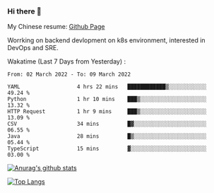 ### Hi there 👋

My Chinese resume: [Github Page](https://spencercjh.github.io/resume/)

Worrking on backend devlopment on k8s environment, interested in DevOps and SRE.

Wakatime (Last 7 Days from Yesterday) :

<!--START_SECTION:waka-->

```text
From: 02 March 2022 - To: 09 March 2022

YAML                  4 hrs 22 mins   ████████████▒░░░░░░░░░░░░   49.24 %
Python                1 hr 10 mins    ███▒░░░░░░░░░░░░░░░░░░░░░   13.32 %
HTTP Request          1 hr 9 mins     ███▒░░░░░░░░░░░░░░░░░░░░░   13.09 %
CSV                   34 mins         █▓░░░░░░░░░░░░░░░░░░░░░░░   06.55 %
Java                  28 mins         █▒░░░░░░░░░░░░░░░░░░░░░░░   05.44 %
TypeScript            15 mins         ▓░░░░░░░░░░░░░░░░░░░░░░░░   03.00 %
```

<!--END_SECTION:waka-->

[![Anurag's github stats](https://github-readme-stats.vercel.app/api?username=spencercjh&theme=tokyonight&show_icons=true)](https://github.com/anuraghazra/github-readme-stats)

[![Top Langs](https://github-readme-stats.vercel.app/api/top-langs/?username=spencercjh&layout=compact&theme=tokyonight)](https://github.com/anuraghazra/github-readme-stats)
